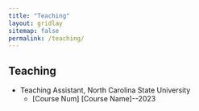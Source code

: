 ```yaml
---
title: "Teaching"
layout: gridlay
sitemap: false
permalink: /teaching/
---
```


## Teaching

* Teaching Assistant, North Carolina State University
    * [Course Num] [Course Name]--2023